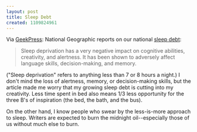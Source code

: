 ```yaml
---
layout: post
title: Sleep Debt
created: 1109824961
---
```

Via [GeekPress](http://www.geekpress.com/2005_03_02_daily.html):  National Geographic reports on our national [sleep debt](http://news.nationalgeographic.com/news/2005/02/0224_050224_sleep.html): 

> Sleep deprivation has a very negative impact on cognitive abilities, creativity, and alertness. It has been shown to adversely affect language skills, decision-making, and memory.

<!--break-->

("Sleep deprivation" refers to anything less than 7 or 8 hours a night.)  I don't mind the loss of alertness, memory, or decision-making skills, but the article made me worry that my growing sleep debt is cutting into my creativity.  Less time spent in bed also means 1/3 less opportunity for the three B's of inspiration (the bed, the bath, and the bus).

On the other hand, I know people who swear by the less-is-more approach to sleep.  Writers are expected to burn the midnight oil--especially those of us without much else to burn.
